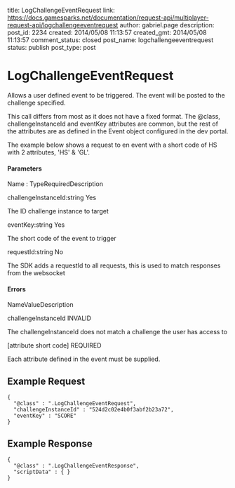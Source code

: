 title: LogChallengeEventRequest
link: https://docs.gamesparks.net/documentation/request-api/multiplayer-request-api/logchallengeeventrequest
author: gabriel.page
description: 
post_id: 2234
created: 2014/05/08 11:13:57
created_gmt: 2014/05/08 11:13:57
comment_status: closed
post_name: logchallengeeventrequest
status: publish
post_type: post

<!--Allows a user defined event to be triggered. The event will be posted to the challenge specified. -->

# LogChallengeEventRequest

Allows a user defined event to be triggered. The event will be posted to the challenge specified.

This call differs from most as it does not have a fixed format. The @class, challengeInstanceId and eventKey attributes are common, but the rest of the attributes are as defined in the Event object configured in the dev portal.

The example below shows a request to en event with a short code of HS with 2 attributes, 'HS' & 'GL'.

#### Parameters

Name : TypeRequiredDescription

challengeInstanceId:string
Yes

The ID challenge instance to target

eventKey:string
Yes

The short code of the event to trigger

requestId:string
No

The SDK adds a requestId to all requests, this is used to match responses from the websocket

#### Errors

NameValueDescription

challengeInstanceId
INVALID

The challengeInstanceId does not match a challenge the user has access to

[attribute short code] 
REQUIRED

Each attribute defined in the event must be supplied.

  


## Example Request
    
    
    {
      "@class" : ".LogChallengeEventRequest",
      "challengeInstanceId" : "524d2c02e4b0f3abf2b23a72",
      "eventKey" : "SCORE"
    }

## Example Response
    
    
    {
      "@class" : ".LogChallengeEventResponse",
      "scriptData" : { }
    }